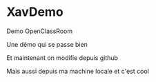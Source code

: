 # XavDemo
Demo OpenClassRoom

Une démo qui se passe bien

Et maintenant on modifie depuis github

Mais aussi depuis ma machine locale et c'est cool
